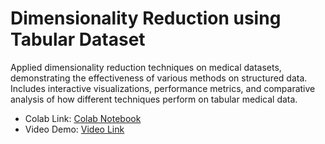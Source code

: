 # Dimensionality Reduction using Tabular Dataset

Applied dimensionality reduction techniques on medical datasets, demonstrating the effectiveness of various methods on structured data. Includes interactive visualizations, performance metrics, and comparative analysis of how different techniques perform on tabular medical data.

- Colab Link: [Colab Notebook](https://medium.com/@pns00911/distributional-reduction-a-novel-framework-unifying-dimensionality-reduction-and-clustering-0a5b3430d0bf)
- Video Demo: [Video Link](https://medium.com/@pns00911/distributional-reduction-a-novel-framework-unifying-dimensionality-reduction-and-clustering-0a5b3430d0bf)

